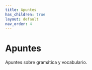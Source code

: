 ```yaml
---
title: Apuntes
has_children: true
layout: default
nav_order: 4
---
```


# Apuntes

Apuntes sobre gramática y vocabulario.